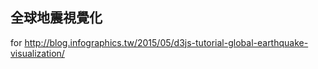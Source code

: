 全球地震視覺化
--------------------

for http://blog.infographics.tw/2015/05/d3js-tutorial-global-earthquake-visualization/
